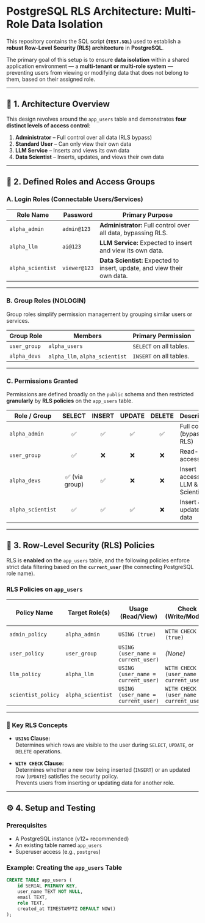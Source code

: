 # PostgreSQL RLS Architecture: Multi-Role Data Isolation

This repository contains the SQL script **(`TEST.SQL`)** used to establish a **robust Row-Level Security (RLS) architecture** in **PostgreSQL**.  

The primary goal of this setup is to ensure **data isolation** within a shared application environment — a **multi-tenant or multi-role system** — preventing users from viewing or modifying data that does not belong to them, based on their assigned role.

---

## 🧩 1. Architecture Overview

This design revolves around the `app_users` table and demonstrates **four distinct levels of access control**:

1. **Administrator** – Full control over all data (RLS bypass)
2. **Standard User** – Can only view their own data
3. **LLM Service** – Inserts and views its own data
4. **Data Scientist** – Inserts, updates, and views their own data

---

## 🔐 2. Defined Roles and Access Groups

### A. Login Roles (Connectable Users/Services)

| Role Name        | Password     | Primary Purpose |
|------------------|--------------|-----------------|
| `alpha_admin`     | `admin@123`   | **Administrator:** Full control over all data, bypassing RLS. |
| `alpha_llm`       | `ai@123`      | **LLM Service:** Expected to insert and view its own data. |
| `alpha_scientist` | `viewer@123`  | **Data Scientist:** Expected to insert, update, and view their own data. |

---

### B. Group Roles (NOLOGIN)

Group roles simplify permission management by grouping similar users or services.

| Group Role   | Members                     | Primary Permission |
|---------------|-----------------------------|--------------------|
| `user_group`  | `alpha_users`               | `SELECT` on all tables. |
| `alpha_devs`  | `alpha_llm`, `alpha_scientist` | `INSERT` on all tables. |

---

### C. Permissions Granted

Permissions are defined broadly on the `public` schema and then restricted **granularly** by **RLS policies** on the `app_users` table.

| Role / Group   | SELECT | INSERT | UPDATE | DELETE | Description |
|----------------|:------:|:------:|:------:|:------:|-------------|
| `alpha_admin`  | ✅ | ✅ | ✅ | ✅ | Full control (bypass RLS) |
| `user_group`   | ✅ | ❌ | ❌ | ❌ | Read-only access |
| `alpha_devs`   | ✅ (via group) | ✅ | ❌ | ❌ | Insert access (for LLM & Scientists) |
| `alpha_scientist` | ✅ | ✅ | ✅ | ❌ | Insert & update own data |

---

## 🧱 3. Row-Level Security (RLS) Policies

RLS is **enabled** on the `app_users` table, and the following policies enforce strict data filtering based on the **`current_user`** (the connecting PostgreSQL role name).

### RLS Policies on `app_users`

| Policy Name        | Target Role(s)      | Usage (Read/View) | Check (Write/Modify) | Access Control Level |
|--------------------|--------------------|--------------------|----------------------|----------------------|
| `admin_policy`     | `alpha_admin`      | `USING (true)` | `WITH CHECK (true)` | Full access (bypass) |
| `user_policy`      | `user_group`       | `USING (user_name = current_user)` | *(None)* | Read own data only |
| `llm_policy`       | `alpha_llm`        | `USING (user_name = current_user)` | `WITH CHECK (user_name = current_user)` | Insert/Read own data |
| `scientist_policy` | `alpha_scientist`  | `USING (user_name = current_user)` | `WITH CHECK (user_name = current_user)` | Update/Read own data |

---

### 🧠 Key RLS Concepts

- **`USING` Clause:**  
  Determines which rows are visible to the user during `SELECT`, `UPDATE`, or `DELETE` operations.

- **`WITH CHECK` Clause:**  
  Determines whether a new row being inserted (`INSERT`) or an updated row (`UPDATE`) satisfies the security policy.  
  Prevents users from inserting or updating data for another role.

---

## ⚙️ 4. Setup and Testing

### Prerequisites

- A PostgreSQL instance (v12+ recommended)
- An existing table named `app_users`
- Superuser access (e.g., `postgres`)

### Example: Creating the `app_users` Table

```sql
CREATE TABLE app_users (
    id SERIAL PRIMARY KEY,
    user_name TEXT NOT NULL,
    email TEXT,
    role TEXT,
    created_at TIMESTAMPTZ DEFAULT NOW()
);
